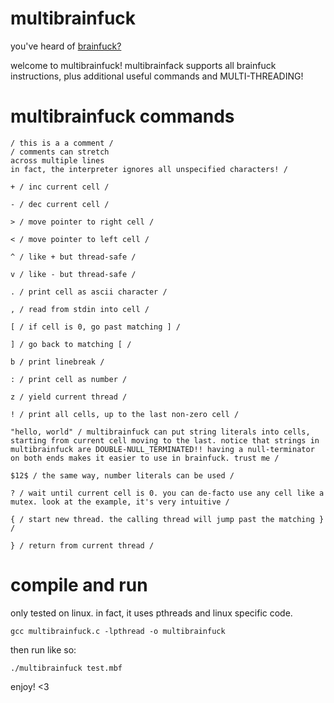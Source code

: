 # multibrainfuck
you've heard of [brainfuck?](https://en.wikipedia.org/wiki/Brainfuck)

welcome to multibrainfuck! multibrainfack supports all brainfuck instructions, plus additional useful commands and MULTI-THREADING!

# multibrainfuck commands
```
/ this is a a comment /
/ comments can stretch
across multiple lines
in fact, the interpreter ignores all unspecified characters! /
```

```
+ / inc current cell /
```
```
- / dec current cell /
```
```
> / move pointer to right cell /
```
```
< / move pointer to left cell /
```
```
^ / like + but thread-safe /
```
```
v / like - but thread-safe /
```
```
. / print cell as ascii character /
```
```
, / read from stdin into cell /
```
```
[ / if cell is 0, go past matching ] /
```
```
] / go back to matching [ /
```
```
b / print linebreak /
```
```
: / print cell as number /
```
```
z / yield current thread /
```
```
! / print all cells, up to the last non-zero cell /
```
```
"hello, world" / multibrainfuck can put string literals into cells, starting from current cell moving to the last. notice that strings in multibrainfuck are DOUBLE-NULL_TERMINATED!! having a null-terminator on both ends makes it easier to use in brainfuck. trust me /
```
```
$12$ / the same way, number literals can be used /
```
```
? / wait until current cell is 0. you can de-facto use any cell like a mutex. look at the example, it's very intuitive /
```
```
{ / start new thread. the calling thread will jump past the matching } /
```
```
} / return from current thread /
```

# compile and run
only tested on linux. in fact, it uses pthreads and linux specific code. 
```
gcc multibrainfuck.c -lpthread -o multibrainfuck
```
then run like so:
```
./multibrainfuck test.mbf
```

enjoy! <3
